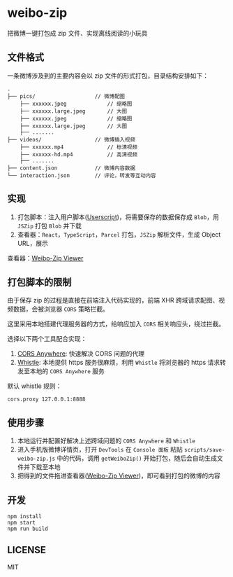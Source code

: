 # weibo-zip
把微博一键打包成 zip 文件、实现离线阅读的小玩具

## 文件格式
一条微博涉及到的主要内容会以 zip 文件的形式打包，目录结构安排如下：
```
.
├── pics/                   // 微博配图
    ├── xxxxxx.jpeg             // 缩略图
    ├── xxxxxx.large.jpeg       // 大图
    ├── xxxxxx.jpeg             // 缩略图
    ├── xxxxxx.large.jpeg       // 大图
    ├── .......
├── videos/                 // 微博插入视频
    ├── xxxxxx.mp4              // 标清视频
    ├── xxxxxx-hd.mp4           // 高清视频
    ├── .......
├── content.json            // 微博内容数据
└── interaction.json        // 评论，转发等互动内容
```

## 实现
1. 打包脚本：注入用户脚本([Userscript](https://en.wikipedia.org/wiki/Userscript))，将需要保存的数据保存成 `Blob`，用 `JSZip` 打包 `Blob` 并下载
2. 查看器：`React`，`TypeScript`，`Parcel` 打包，`JSZip` 解析文件，生成 Object URL，展示

查看器：[Weibo-Zip Viewer](https://zgq354.github.io/weibo-zip/)

## 打包脚本的限制
由于保存 zip 的过程是直接在前端注入代码实现的，前端 XHR 跨域请求配图、视频数据，会被浏览器 `CORS` 策略拦截。

这里采用本地搭建代理服务器的方式，给响应加入 `CORS` 相关响应头，绕过拦截。

选择以下两个工具配合实现：
1. [CORS Anywhere](https://github.com/Rob--W/cors-anywhere/): 快速解决 CORS 问题的代理
2. [Whistle](https://github.com/avwo/whistle): 本地提供 https 服务很麻烦，利用 `Whistle` 将浏览器的 https 请求转发至本地的 `CORS Anywhere` 服务

默认 whistle 规则：
```
cors.proxy 127.0.0.1:8888
```

## 使用步骤
1. 本地运行并配置好解决上述跨域问题的 `CORS Anywhere` 和 `Whistle`
2. 进入手机版微博详情页，打开 `DevTools` 在 `Console 面板` 粘贴 `scripts/save-weibo-zip.js` 中的代码，调用 `getWeiboZip()` 开始打包，随后会自动生成文件并下载至本地
3. 把得到的文件拖进查看器([Weibo-Zip Viewer](https://zgq354.github.io/weibo-zip/))，即可看到打包的微博的内容

## 开发
```
npm install
npm start
npm run build
```

## LICENSE
MIT
